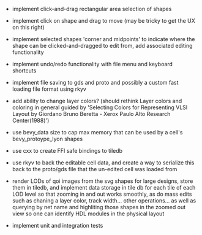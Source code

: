 - implement click-and-drag rectangular area selection of shapes
- implement click on shape and drag to move (may be tricky to get the UX on this right)
- implement selected shapes 'corner and midpoints' to indicate where the shape can be clicked-and-dragged to edit from, add associated editing functionality
- implement undo/redo functionality with file menu and keyboard shortcuts
- implement file saving to gds and proto and possibly a custom fast loading file format using rkyv

- add ability to change layer colors? (should rethink Layer colors and coloring in general guided by 'Selecting Colors for Representing VLSI Layout by Giordano Bruno Beretta - Xerox Paulo Alto Research Center(1988)')

- use bevy_data size to cap max memory that can be used by a cell's bevy_protoype_lyon shapes
- use cxx to create FFI safe bindings to tiledb

- use rkyv to back the editable cell data, and create a way to serialize this back to the proto/gds file that the un-edited cell was loaded from
- render LODs of qoi images from the svg shapes for large designs, store them in tiledb, and implement data storage in tile db for each tile of each LOD level so that zooming in and out works smoothly, as do mass edits such as chaning a layer color, track width... other operations... as well as querying by net name and highliting those shapes in the zoomed out view so one can identify HDL modules in the physical layout
- implement unit and integration tests
